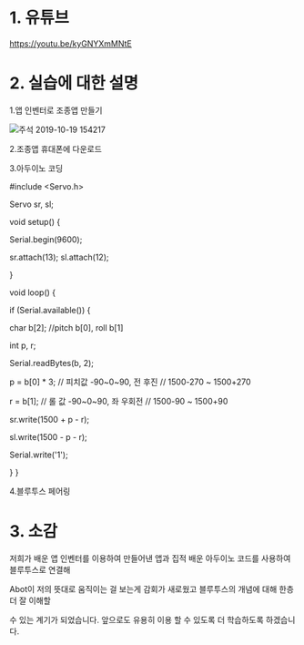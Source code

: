 # 1. 유튜브 

https://youtu.be/kyGNYXmMNtE

# 2. 실습에 대한 설명

1.앱 인벤터로 조종앱 만들기

![주석 2019-10-19 154217](https://user-images.githubusercontent.com/50895677/67139097-0a5ec300-f287-11e9-83cc-1d494a384130.png)

2.조종앱 휴대폰에 다운로드

3.아두이노 코딩

#include <Servo.h>

Servo sr, sl;

void setup() {

  Serial.begin(9600);
  
  sr.attach(13); sl.attach(12);
  
}

void loop() {

  if (Serial.available()) {
  
   char b[2];  //pitch b[0], roll b[1]
    
   int p, r;
    
   Serial.readBytes(b, 2);
    
   p = b[0] * 3; // 피치값 -90~0~90, 전 후진  // 1500-270 ~ 1500+270
    
   r = b[1];        // 롤 값 -90~0~90, 좌 우회전  // 1500-90 ~ 1500+90
    
   sr.write(1500 + p - r);
    
   sl.write(1500 - p - r);
    
   Serial.write('1');
   
 }
 }

4.블루투스 페어링

# 3. 소감

저희가 배운 앱 인벤터를 이용하여 만들어낸 앱과 집적 배운 아두이노 코드를 사용하여 블루투스로 연결해

Abot이 저의 뜻대로 움직이는 걸 보는게 감회가 새로웠고 블루투스의 개념에 대해 한층 더 잘 이해할 

수 있는 계기가 되었습니다. 앞으로도 유용히 이용 할 수 있도록 더 학습하도록 하겠습니다.

